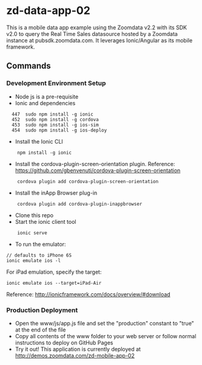 # zd-data-app-02

This is a mobile data app example using the Zoomdata v2.2 with its SDK v2.0 to query the Real Time Sales datasource hosted by a Zoomdata instance at pubsdk.zoomdata.com.  It leverages Ionic/Angular as its mobile framework.


## Commands

### Development Environment Setup
* Node js is a pre-requisite
* Ionic and dependencies
```
  447  sudo npm install -g ionic
  452  sudo npm install -g cordova
  453  sudo npm install -g ios-sim
  454  sudo npm install -g ios-deploy
```
* Install the Ionic CLI
```
	npm install -g ionic
```
* Install the cordova-plugin-screen-orientation plugin.  Reference: https://github.com/gbenvenuti/cordova-plugin-screen-orientation
```
	cordova plugin add cordova-plugin-screen-orientation
```
* Install the inApp Browser plug-in
```
	cordova plugin add cordova-plugin-inappbrowser
```
* Clone this repo
* Start the ionic client tool
```
	ionic serve
```
* To run the emulator:
```
// defaults to iPhone 6S
ionic emulate ios -l
```
For iPad emulation, specify the target:
```
ionic emulate ios --target=iPad-Air
```

Reference: http://ionicframework.com/docs/overview/#download

### Production Deployment

* Open the www/js/app.js file and set the "production" constant to "true" at the end of the file
* Copy all contents of the www folder to your web server or follow normal instructions to deploy on GitHub Pages
* Try it out! This application is currently deployed at http://demos.zoomdata.com/zd-mobile-app-02
